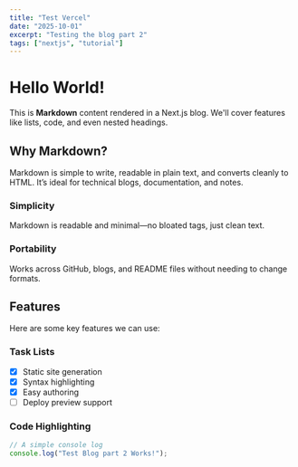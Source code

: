```yaml
---
title: "Test Vercel"
date: "2025-10-01"
excerpt: "Testing the blog part 2"
tags: ["nextjs", "tutorial"]
---
```


# Hello World!
This is **Markdown** content rendered in a Next.js blog. We'll cover features like lists, code, and even nested headings.

## Why Markdown?
Markdown is simple to write, readable in plain text, and converts cleanly to HTML. It’s ideal for technical blogs, documentation, and notes.

### Simplicity
Markdown is readable and minimal—no bloated tags, just clean text.

### Portability
Works across GitHub, blogs, and README files without needing to change formats.

## Features
Here are some key features we can use:

### Task Lists
- [x] Static site generation
- [x] Syntax highlighting
- [x] Easy authoring
- [ ] Deploy preview support

### Code Highlighting

```js
// A simple console log
console.log("Test Blog part 2 Works!");




